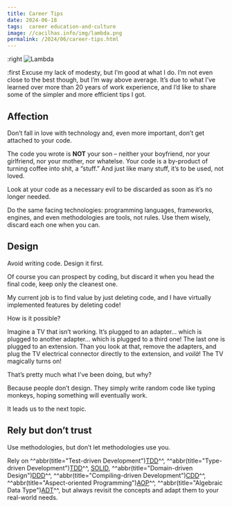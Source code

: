 ```yaml
---
title: Career Tips
date: 2024-06-18
tags:  career education-and-culture
image: //cacilhas.info/img/lambda.png
permalink: /2024/06/career-tips.html
---
```

[ADT]: https://en.wikipedia.org/wiki/Algebraic_data_type
[AOP]: https://en.wikipedia.org/wiki/Aspect-oriented_programming
[CDD]: https://youtu.be/Kdpfhj3VM04
[DDD]: https://en.wikipedia.org/wiki/Domain-driven_design
[image]: {{image}}
[SOLID]: https://www.wikiwand.com/en/SOLID
[test]: https://en.wikipedia.org/wiki/Test-driven_development
[type]: https://www.manning.com/books/type-driven-development-with-idris

:right ![Lambda][image]

:first Excuse my lack of modesty, but I’m good at what I do. I’m not even close
to the best though, but I’m way above average. It’s due to what I’ve learned
over more than 20 years of work experience, and I’d like to share some of the
simpler and more efficient tips I got.


## Affection

Don’t fall in love with technology and, even more important, don’t get attached
to your code.

The code you wrote is **NOT** your son – neither your boyfriend, nor your
girlfriend, nor your mother, nor whatelse. Your code is a by-product of turning
coffee into shit, a “stuff.” And just like many stuff, it’s to be used, not
loved.

Look at your code as a necessary evil to be discarded as soon as it’s no longer
needed.

Do the same facing technologies: programming languages, frameworks, engines, and
even methodologies are tools, not rules. Use them wisely, discard each one when
you can.


## Design

Avoid writing code. Design it first.

Of course you can prospect by coding, but discard it when you head the final
code, keep only the cleanest one.

My current job is to find value by just deleting code, and I have virtually
implemented features by deleting code!

How is it possible?

Imagine a TV that isn’t working. It’s plugged to an adapter… which is plugged
to another adapter… which is plugged to a third one! The last one is plugged to
an extension. Than you look at that, remove the adapters, and plug the TV
electrical connector directly to the extension, and _voilà_! The TV magically
turns on!

That’s pretty much what I’ve been doing, but why?

Because people don’t design. They simply write random code like typing monkeys,
hoping something will eventually work.

It leads us to the next topic.


## Rely but don’t trust

Use methodologies, but don’t let methodologies use you.

Rely on
^^abbr(title="Test-driven Development")[TDD][test]^^,
^^abbr(title="Type-driven Development")[TDD][type]^^,
[SOLID][],
^^abbr(title="Domain-driven Design")[DDD][]^^,
^^abbr(title="Compiling-driven Development")[CDD][]^^,
^^abbr(title="Aspect-oriented Programming")[AOP][]^^,
^^abbr(title="Algebraic Data Type")[ADT][]^^,
but always revisit the concepts and adapt them to your real-world needs.
